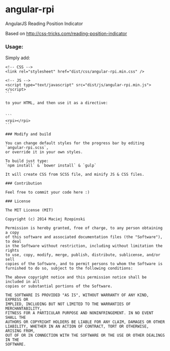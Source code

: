angular-rpi
===========

AngularJS Reading Position Indicator

Based on http://css-tricks.com/reading-position-indicator

### Usage:

Simply add:

````
<!-- CSS -->
<link rel="stylesheet" href="dist/css/angular-rpi.min.css" />

<!-- JS -->
<script type="text/javascript" src="dist/js/angular-rpi.min.js"></script>
```

to your HTML, and then use it as a directive:


```
<rpi></rpi>
```

### Modify and build

You can change default styles for the progress bar by editing `angular-rpi.scss`,
or override it in your own styles.

To build just type:
`npm install` & `bower install` & `gulp`

It will create CSS from SCSS file, and minify JS & CSS files.

### Contribution

Feel free to commit your code here :)

### License

The MIT License (MIT)

Copyright (c) 2014 Maciej Rzepinski

Permission is hereby granted, free of charge, to any person obtaining a copy
of this software and associated documentation files (the "Software"), to deal
in the Software without restriction, including without limitation the rights
to use, copy, modify, merge, publish, distribute, sublicense, and/or sell
copies of the Software, and to permit persons to whom the Software is
furnished to do so, subject to the following conditions:

The above copyright notice and this permission notice shall be included in all
copies or substantial portions of the Software.

THE SOFTWARE IS PROVIDED "AS IS", WITHOUT WARRANTY OF ANY KIND, EXPRESS OR
IMPLIED, INCLUDING BUT NOT LIMITED TO THE WARRANTIES OF MERCHANTABILITY,
FITNESS FOR A PARTICULAR PURPOSE AND NONINFRINGEMENT. IN NO EVENT SHALL THE
AUTHORS OR COPYRIGHT HOLDERS BE LIABLE FOR ANY CLAIM, DAMAGES OR OTHER
LIABILITY, WHETHER IN AN ACTION OF CONTRACT, TORT OR OTHERWISE, ARISING FROM,
OUT OF OR IN CONNECTION WITH THE SOFTWARE OR THE USE OR OTHER DEALINGS IN THE
SOFTWARE.
